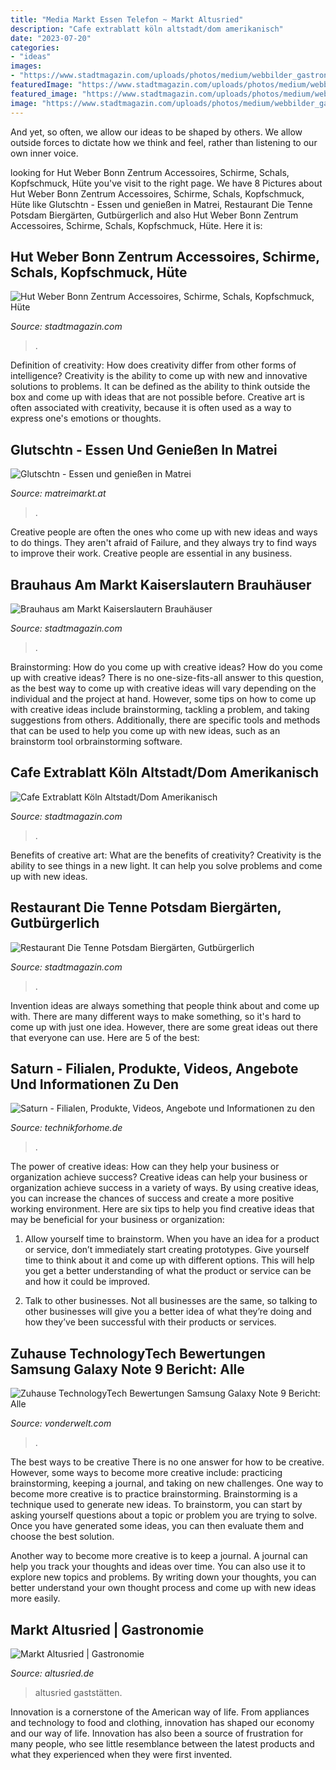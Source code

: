```yaml
---
title: "Media Markt Essen Telefon ~ Markt Altusried"
description: "Cafe extrablatt köln altstadt/dom amerikanisch"
date: "2023-07-20"
categories:
- "ideas"
images:
- "https://www.stadtmagazin.com/uploads/photos/medium/webbilder_gastronomie_slides_321_4.jpg"
featuredImage: "https://www.stadtmagazin.com/uploads/photos/medium/webbilder_shopping_slides_456_1.jpg"
featured_image: "https://www.stadtmagazin.com/uploads/photos/medium/webbilder_gastronomie_slides_321_4.jpg"
image: "https://www.stadtmagazin.com/uploads/photos/medium/webbilder_gastronomie_slides_321_4.jpg"
---
```



And yet, so often, we allow our ideas to be shaped by others. We allow outside forces to dictate how we think and feel, rather than listening to our own inner voice.

	

		
looking for Hut Weber Bonn Zentrum Accessoires, Schirme, Schals, Kopfschmuck, Hüte you've visit to the right page. We have 8 Pictures about Hut Weber Bonn Zentrum Accessoires, Schirme, Schals, Kopfschmuck, Hüte like Glutschtn - Essen und genießen in Matrei, Restaurant Die Tenne Potsdam Biergärten, Gutbürgerlich and also Hut Weber Bonn Zentrum Accessoires, Schirme, Schals, Kopfschmuck, Hüte. Here it is:
		
    
## Hut Weber Bonn Zentrum Accessoires, Schirme, Schals, Kopfschmuck, Hüte

<img loading=lazy src="https://www.stadtmagazin.com/uploads/photos/medium/webbilder_shopping_slides_456_1.jpg" onerror="this.onerror=null;this.src='https://tse2.mm.bing.net/th?id=OIP.ohm06za_uJb4O_fHz1abwAHaEw&amp;pid=15.1';" alt="Hut Weber Bonn Zentrum Accessoires, Schirme, Schals, Kopfschmuck, Hüte">

_Source: stadtmagazin.com_

>. 

	

Definition of creativity: How does creativity differ from other forms of intelligence?
Creativity is the ability to come up with new and innovative solutions to problems. It can be defined as the ability to think outside the box and come up with ideas that are not possible before. Creative art is often associated with creativity, because it is often used as a way to express one's emotions or thoughts.

    
## Glutschtn - Essen Und Genießen In Matrei

<img loading=lazy src="https://matreimarkt.at/wp-content/uploads/2019/08/Roatzboden-GSALLER_Media_022.jpg" onerror="this.onerror=null;this.src='https://tse4.mm.bing.net/th?id=OIP.2_VCGaSjU4pQmeI53hIjJQHaE8&amp;pid=15.1';" alt="Glutschtn - Essen und genießen in Matrei">

_Source: matreimarkt.at_

>. 

	

Creative people are often the ones who come up with new ideas and ways to do things. They aren't afraid of Failure, and they always try to find ways to improve their work. Creative people are essential in any business.

    
## Brauhaus Am Markt Kaiserslautern Brauhäuser

<img loading=lazy src="https://www.stadtmagazin.com/uploads/photos/medium/webbilder_gastronomie_big_4492_big.jpg" onerror="this.onerror=null;this.src='https://tse1.mm.bing.net/th?id=OIP.NoS7GLQbGzQarFFACe1-xgHaE6&amp;pid=15.1';" alt="Brauhaus am Markt Kaiserslautern Brauhäuser">

_Source: stadtmagazin.com_

>. 

	

Brainstorming: How do you come up with creative ideas?
How do you come up with creative ideas?
There is no one-size-fits-all answer to this question, as the best way to come up with creative ideas will vary depending on the individual and the project at hand. However, some tips on how to come up with creative ideas include brainstorming, tackling a problem, and taking suggestions from others. Additionally, there are specific tools and methods that can be used to help you come up with new ideas, such as an brainstorm tool orbrainstorming software.

    
## Cafe Extrablatt Köln Altstadt/Dom Amerikanisch

<img loading=lazy src="https://www.stadtmagazin.com/uploads/photos/medium/webbilder_gastronomie_slides_321_4.jpg" onerror="this.onerror=null;this.src='https://tse2.mm.bing.net/th?id=OIP.NEO8s3utZiBIH_wm2bvaXAHaEv&amp;pid=15.1';" alt="Cafe Extrablatt Köln Altstadt/Dom Amerikanisch">

_Source: stadtmagazin.com_

>. 

	

Benefits of creative art: What are the benefits of creativity?
Creativity is the ability to see things in a new light. It can help you solve problems and come up with new ideas.

    
## Restaurant Die Tenne Potsdam Biergärten, Gutbürgerlich

<img loading=lazy src="https://www.stadtmagazin.com/uploads/photos/medium/webbilder_gastronomie_slides_new_4335_10.jpg" onerror="this.onerror=null;this.src='https://tse3.mm.bing.net/th?id=OIP.LbQ49__wBXsdd64TdZBAIAHaEn&amp;pid=15.1';" alt="Restaurant Die Tenne Potsdam Biergärten, Gutbürgerlich">

_Source: stadtmagazin.com_

>. 

	

Invention ideas are always something that people think about and come up with. There are many different ways to make something, so it's hard to come up with just one idea. However, there are some great ideas out there that everyone can use. Here are 5 of the best: 

    
## Saturn - Filialen, Produkte, Videos, Angebote Und Informationen Zu Den

<img loading=lazy src="http://www.technikforhome.de/wp-content/uploads/saturn-tech-nick.jpg" onerror="this.onerror=null;this.src='https://tse3.mm.bing.net/th?id=OIP.pP0ygJFgVWWSnQphMrrL0wHaFj&amp;pid=15.1';" alt="Saturn - Filialen, Produkte, Videos, Angebote und Informationen zu den">

_Source: technikforhome.de_

>. 

	

The power of creative ideas: How can they help your business or organization achieve success?
Creative ideas can help your business or organization achieve success in a variety of ways. By using creative ideas, you can increase the chances of success and create a more positive working environment. Here are six tips to help you find creative ideas that may be beneficial for your business or organization:
1. Allow yourself time to brainstorm. When you have an idea for a product or service, don’t immediately start creating prototypes. Give yourself time to think about it and come up with different options. This will help you get a better understanding of what the product or service can be and how it could be improved.

2. Talk to other businesses. Not all businesses are the same, so talking to other businesses will give you a better idea of what they’re doing and how they’ve been successful with their products or services.

    
## Zuhause TechnologyTech Bewertungen Samsung Galaxy Note 9 Bericht: Alle

<img loading=lazy src="https://images.indianexpress.com/2018/08/note9-back.jpg" onerror="this.onerror=null;this.src='https://tse3.mm.bing.net/th?id=OIP.L0FZY7ij0UhLVDzX9-fORAHaEH&amp;pid=15.1';" alt="Zuhause TechnologyTech Bewertungen Samsung Galaxy Note 9 Bericht: Alle">

_Source: vonderwelt.com_

>. 

	

The best ways to be creative
There is no one answer for how to be creative. However, some ways to become more creative include: practicing brainstorming, keeping a journal, and taking on new challenges.
One way to become more creative is to practice brainstorming. Brainstorming is a technique used to generate new ideas. To brainstorm, you can start by asking yourself questions about a topic or problem you are trying to solve. Once you have generated some ideas, you can then evaluate them and choose the best solution.

Another way to become more creative is to keep a journal. A journal can help you track your thoughts and ideas over time. You can also use it to explore new topics and problems. By writing down your thoughts, you can better understand your own thought process and come up with new ideas more easily.

    
## Markt Altusried | Gastronomie

<img loading=lazy src="https://www.altusried.de/fileadmin/_migrated/pics/Haasenstall_01.jpg" onerror="this.onerror=null;this.src='https://tse3.mm.bing.net/th?id=OIP.nhY19lzWwH9OPqvymZUWRQHaFj&amp;pid=15.1';" alt="Markt Altusried | Gastronomie">

_Source: altusried.de_

>altusried gaststätten. 

	

Innovation is a cornerstone of the American way of life. From appliances and technology to food and clothing, innovation has shaped our economy and our way of life. Innovation has also been a source of frustration for many people, who see little resemblance between the latest products and what they experienced when they were first invented.

